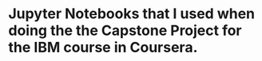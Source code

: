 # Jupyter Notebooks that I used when doing the the Capstone Project for the IBM course in Coursera.
